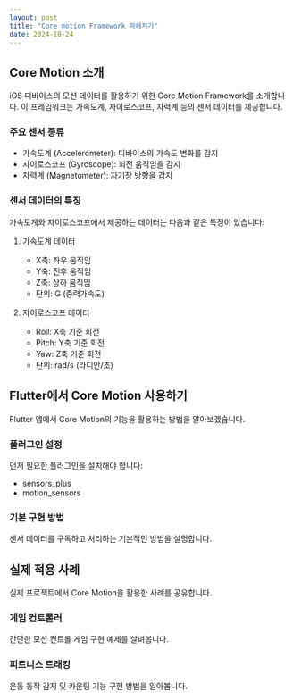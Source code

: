 ```yaml
---
layout: post
title: "Core motion Framework 파헤치기"
date: 2024-10-24
---
```


## Core Motion 소개
iOS 디바이스의 모션 데이터를 활용하기 위한 Core Motion Framework를 소개합니다. 이 프레임워크는 가속도계, 자이로스코프, 자력계 등의 센서 데이터를 제공합니다.

### 주요 센서 종류
- 가속도계 (Accelerometer): 디바이스의 가속도 변화를 감지
- 자이로스코프 (Gyroscope): 회전 움직임을 감지
- 자력계 (Magnetometer): 자기장 방향을 감지

### 센서 데이터의 특징
가속도계와 자이로스코프에서 제공하는 데이터는 다음과 같은 특징이 있습니다:

1. 가속도계 데이터
   - X축: 좌우 움직임
   - Y축: 전후 움직임
   - Z축: 상하 움직임
   - 단위: G (중력가속도)

2. 자이로스코프 데이터
   - Roll: X축 기준 회전
   - Pitch: Y축 기준 회전
   - Yaw: Z축 기준 회전
   - 단위: rad/s (라디안/초)

## Flutter에서 Core Motion 사용하기
Flutter 앱에서 Core Motion의 기능을 활용하는 방법을 알아보겠습니다.

### 플러그인 설정
먼저 필요한 플러그인을 설치해야 합니다:
- sensors_plus
- motion_sensors

### 기본 구현 방법
센서 데이터를 구독하고 처리하는 기본적인 방법을 설명합니다.

## 실제 적용 사례
실제 프로젝트에서 Core Motion을 활용한 사례를 공유합니다.

### 게임 컨트롤러
간단한 모션 컨트롤 게임 구현 예제를 살펴봅니다.

### 피트니스 트래킹
운동 동작 감지 및 카운팅 기능 구현 방법을 알아봅니다.
